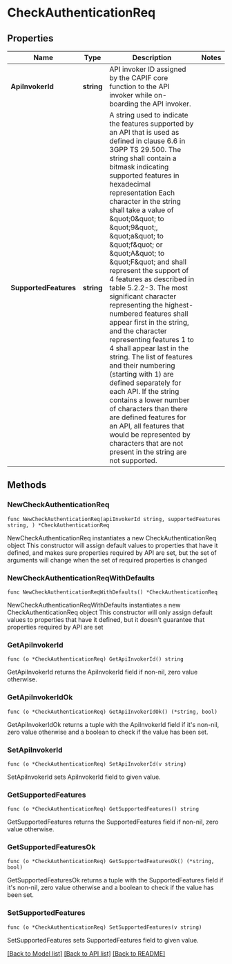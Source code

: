 # CheckAuthenticationReq

## Properties

Name | Type | Description | Notes
------------ | ------------- | ------------- | -------------
**ApiInvokerId** | **string** | API invoker ID assigned by the CAPIF core function to the API invoker while on-boarding the API invoker.  | 
**SupportedFeatures** | **string** | A string used to indicate the features supported by an API that is used as defined in clause  6.6 in 3GPP TS 29.500. The string shall contain a bitmask indicating supported features in  hexadecimal representation Each character in the string shall take a value of \&quot;0\&quot; to \&quot;9\&quot;,  \&quot;a\&quot; to \&quot;f\&quot; or \&quot;A\&quot; to \&quot;F\&quot; and shall represent the support of 4 features as described in  table 5.2.2-3. The most significant character representing the highest-numbered features shall  appear first in the string, and the character representing features 1 to 4 shall appear last  in the string. The list of features and their numbering (starting with 1) are defined  separately for each API. If the string contains a lower number of characters than there are  defined features for an API, all features that would be represented by characters that are not  present in the string are not supported.  | 

## Methods

### NewCheckAuthenticationReq

`func NewCheckAuthenticationReq(apiInvokerId string, supportedFeatures string, ) *CheckAuthenticationReq`

NewCheckAuthenticationReq instantiates a new CheckAuthenticationReq object
This constructor will assign default values to properties that have it defined,
and makes sure properties required by API are set, but the set of arguments
will change when the set of required properties is changed

### NewCheckAuthenticationReqWithDefaults

`func NewCheckAuthenticationReqWithDefaults() *CheckAuthenticationReq`

NewCheckAuthenticationReqWithDefaults instantiates a new CheckAuthenticationReq object
This constructor will only assign default values to properties that have it defined,
but it doesn't guarantee that properties required by API are set

### GetApiInvokerId

`func (o *CheckAuthenticationReq) GetApiInvokerId() string`

GetApiInvokerId returns the ApiInvokerId field if non-nil, zero value otherwise.

### GetApiInvokerIdOk

`func (o *CheckAuthenticationReq) GetApiInvokerIdOk() (*string, bool)`

GetApiInvokerIdOk returns a tuple with the ApiInvokerId field if it's non-nil, zero value otherwise
and a boolean to check if the value has been set.

### SetApiInvokerId

`func (o *CheckAuthenticationReq) SetApiInvokerId(v string)`

SetApiInvokerId sets ApiInvokerId field to given value.


### GetSupportedFeatures

`func (o *CheckAuthenticationReq) GetSupportedFeatures() string`

GetSupportedFeatures returns the SupportedFeatures field if non-nil, zero value otherwise.

### GetSupportedFeaturesOk

`func (o *CheckAuthenticationReq) GetSupportedFeaturesOk() (*string, bool)`

GetSupportedFeaturesOk returns a tuple with the SupportedFeatures field if it's non-nil, zero value otherwise
and a boolean to check if the value has been set.

### SetSupportedFeatures

`func (o *CheckAuthenticationReq) SetSupportedFeatures(v string)`

SetSupportedFeatures sets SupportedFeatures field to given value.



[[Back to Model list]](../README.md#documentation-for-models) [[Back to API list]](../README.md#documentation-for-api-endpoints) [[Back to README]](../README.md)


